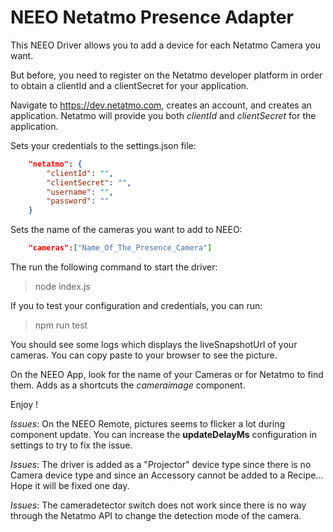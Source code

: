 # NEEO Netatmo Presence Adapter

This NEEO Driver allows you to add a device for each Netatmo Camera you want.

But before, you need to register on the Netatmo developer platform in order to obtain a clientId and a clientSecret for your application.

Navigate to https://dev.netatmo.com, creates an account, and creates an application. Netatmo will provide you both *clientId* and *clientSecret* for the application.

Sets your credentials to the settings.json file:
```json
    "netatmo": {
        "clientId": "",
        "clientSecret": "",
        "username": "",
        "password": ""
    }
```
Sets the name of the cameras you want to add to NEEO:
```json
    "cameras":["Name_Of_The_Presence_Camera"]
```
The run the following command to start the driver:
> node index.js

If you to test your configuration and credentials, you can run:
> npm run test

You should see some logs which displays the liveSnapshotUrl of your cameras. You can copy paste to your browser to see the picture.

On the NEEO App, look for the name of your Cameras or for Netatmo to find them. Adds as a shortcuts the *cameraimage* component.

Enjoy !

_Issues_: On the NEEO Remote, pictures seems to flicker a lot during component update. You can increase the **updateDelayMs** configuration in settings to try to fix the issue.

_Issues_: The driver is added as a "Projector" device type since there is no Camera device type and since an Accessory cannot be added to a Recipe... Hope it will be fixed one day. 

_Issues_: The cameradetector switch does not work since there is no way through the Netatmo API to change the detection mode of the camera.
